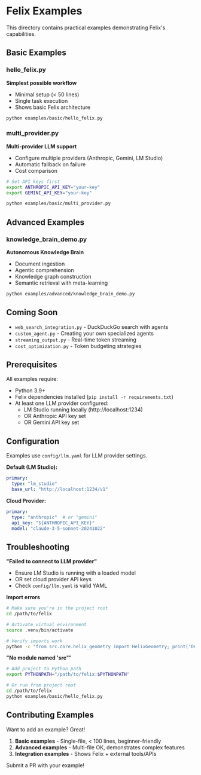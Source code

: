 # Felix Examples

This directory contains practical examples demonstrating Felix's capabilities.

## Basic Examples

### hello_felix.py
**Simplest possible workflow**
- Minimal setup (< 50 lines)
- Single task execution
- Shows basic Felix architecture

```bash
python examples/basic/hello_felix.py
```

### multi_provider.py
**Multi-provider LLM support**
- Configure multiple providers (Anthropic, Gemini, LM Studio)
- Automatic fallback on failure
- Cost comparison

```bash
# Set API keys first
export ANTHROPIC_API_KEY="your-key"
export GEMINI_API_KEY="your-key"

python examples/basic/multi_provider.py
```

## Advanced Examples

### knowledge_brain_demo.py
**Autonomous Knowledge Brain**
- Document ingestion
- Agentic comprehension
- Knowledge graph construction
- Semantic retrieval with meta-learning

```bash
python examples/advanced/knowledge_brain_demo.py
```

## Coming Soon

- `web_search_integration.py` - DuckDuckGo search with agents
- `custom_agent.py` - Creating your own specialized agents
- `streaming_output.py` - Real-time token streaming
- `cost_optimization.py` - Token budgeting strategies

## Prerequisites

All examples require:
- Python 3.9+
- Felix dependencies installed (`pip install -r requirements.txt`)
- At least one LLM provider configured:
  - LM Studio running locally (http://localhost:1234)
  - OR Anthropic API key set
  - OR Gemini API key set

## Configuration

Examples use `config/llm.yaml` for LLM provider settings.

**Default (LM Studio):**
```yaml
primary:
  type: "lm_studio"
  base_url: "http://localhost:1234/v1"
```

**Cloud Provider:**
```yaml
primary:
  type: "anthropic"  # or "gemini"
  api_key: "${ANTHROPIC_API_KEY}"
  model: "claude-3-5-sonnet-20241022"
```

## Troubleshooting

**"Failed to connect to LLM provider"**
- Ensure LM Studio is running with a loaded model
- OR set cloud provider API keys
- Check `config/llm.yaml` is valid YAML

**Import errors**
```bash
# Make sure you're in the project root
cd /path/to/felix

# Activate virtual environment
source .venv/bin/activate

# Verify imports work
python -c "from src.core.helix_geometry import HelixGeometry; print('OK')"
```

**"No module named 'src'"**
```bash
# Add project to Python path
export PYTHONPATH="/path/to/felix:$PYTHONPATH"

# Or run from project root
cd /path/to/felix
python examples/basic/hello_felix.py
```

## Contributing Examples

Want to add an example? Great!

1. **Basic examples** - Single-file, < 100 lines, beginner-friendly
2. **Advanced examples** - Multi-file OK, demonstrates complex features
3. **Integration examples** - Shows Felix + external tools/APIs

Submit a PR with your example!
